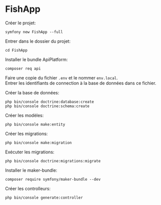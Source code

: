 # FishApp

Créer le projet:

    symfony new FishApp --full

Entrer dans le dossier du projet:

    cd FishApp

Installer le bundle ApiPlatform:

    composer req api

Faire une copie du fichier `.env` et le nommer `env.local`.  
Entrer les identifiants de connection à la base de données dans ce fichier.

Créer la base de données:

    php bin/console doctrine:database:create
    php bin/console doctrine:schema:create

Créer les modèles:

    php bin/console make:entity

Créer les migrations:

    php bin/console make:migration

Exécuter les migrations:

    php bin/console doctrine:migrations:migrate

Installer le maker-bundle:

    composer require symfony/maker-bundle --dev

Créer les controlleurs:

    php bin/console generate:controller 
